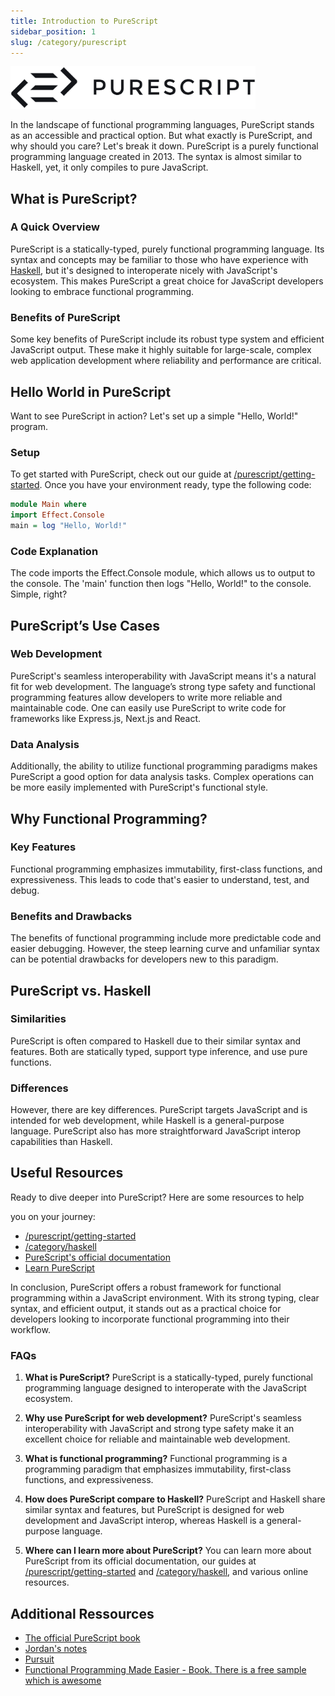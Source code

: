 ```yaml
---
title: Introduction to PureScript
sidebar_position: 1
slug: /category/purescript
---
```


<img src="https://raw.githubusercontent.com/purescript/purescript/master/logo.png" alt="PureScript" width="392"/>



In the landscape of functional programming languages, PureScript stands as an accessible and practical option. But what exactly is PureScript, and why should you care? Let's break it down.
PureScript is a purely functional programming language created in 2013.
The syntax is almost similar to Haskell, yet, it only compiles to pure JavaScript.

##  What is PureScript? 

###  A Quick Overview 

PureScript is a statically-typed, purely functional programming language. Its syntax and concepts may be familiar to those who have experience with [Haskell](/category/haskell), but it's designed to interoperate nicely with JavaScript's ecosystem. This makes PureScript a great choice for JavaScript developers looking to embrace functional programming. 

###  Benefits of PureScript 

Some key benefits of PureScript include its robust type system and efficient JavaScript output. These make it highly suitable for large-scale, complex web application development where reliability and performance are critical.

##  Hello World in PureScript 

Want to see PureScript in action? Let's set up a simple "Hello, World!" program.

###  Setup 

To get started with PureScript, check out our guide at [/purescript/getting-started](/purescript/getting-started). Once you have your environment ready, type the following code:

```haskell
module Main where
import Effect.Console
main = log "Hello, World!"
```

###  Code Explanation 

The code imports the Effect.Console module, which allows us to output to the console. The 'main' function then logs "Hello, World!" to the console. Simple, right?

##  PureScript’s Use Cases 

###  Web Development 

PureScript's seamless interoperability with JavaScript means it's a natural fit for web development. The language’s strong type safety and functional programming features allow developers to write more reliable and maintainable code. One can easily use PureScript to write code for frameworks like Express.js, Next.js and React. 

###  Data Analysis 

Additionally, the ability to utilize functional programming paradigms makes PureScript a good option for data analysis tasks. Complex operations can be more easily implemented with PureScript's functional style.

##  Why Functional Programming? 

###  Key Features 

Functional programming emphasizes immutability, first-class functions, and expressiveness. This leads to code that's easier to understand, test, and debug.

###  Benefits and Drawbacks 

The benefits of functional programming include more predictable code and easier debugging. However, the steep learning curve and unfamiliar syntax can be potential drawbacks for developers new to this paradigm.

##  PureScript vs. Haskell 

###  Similarities 

PureScript is often compared to Haskell due to their similar syntax and features. Both are statically typed, support type inference, and use pure functions.

###  Differences 

However, there are key differences. PureScript targets JavaScript and is intended for web development, while Haskell is a general-purpose language. PureScript also has more straightforward JavaScript interop capabilities than Haskell.

##  Useful Resources 

Ready to dive deeper into PureScript? Here are some resources to help

 you on your journey:

- [/purescript/getting-started](/purescript/getting-started)
- [/category/haskell](/category/haskell)
- [PureScript's official documentation](https://www.purescript.org)
- [Learn PureScript](https://leanpub.com/learningpurescript)

In conclusion, PureScript offers a robust framework for functional programming within a JavaScript environment. With its strong typing, clear syntax, and efficient output, it stands out as a practical choice for developers looking to incorporate functional programming into their workflow.

### FAQs

1. **What is PureScript?**
PureScript is a statically-typed, purely functional programming language designed to interoperate with the JavaScript ecosystem.

2. **Why use PureScript for web development?**
PureScript's seamless interoperability with JavaScript and strong type safety make it an excellent choice for reliable and maintainable web development.

3. **What is functional programming?**
Functional programming is a programming paradigm that emphasizes immutability, first-class functions, and expressiveness.

4. **How does PureScript compare to Haskell?**
PureScript and Haskell share similar syntax and features, but PureScript is designed for web development and JavaScript interop, whereas Haskell is a general-purpose language.

5. **Where can I learn more about PureScript?**
You can learn more about PureScript from its official documentation, our guides at [/purescript/getting-started](/purescript/getting-started) and [/category/haskell](/category/haskell), and various online resources.




## Additional Ressources

-  [The official PureScript book](https://book.purescript.org/)
-  [Jordan's notes](https://jordanmartinez.github.io/purescript-jordans-reference-site/Preface.html/)
-  [Pursuit](https://pursuit.purescript.org/)
-  [Functional Programming Made Easier - Book. There is a free sample which is awesome](https://leanpub.com/fp-made-easier/)
